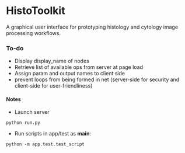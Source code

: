# HistoToolkit

A graphical user interface for prototyping histology and cytology image processing workflows.

### To-do
* Display display_name of nodes
* Retrieve list of available ops from server at page load
* Assign param and output names to client side
* prevent loops from being formed in net (server-side for security and client-side for user-friendliness)

#### Notes
* Launch server
```
python run.py
```

* Run scripts in app/test as __main__:
```
python -m app.test.test_script
```
